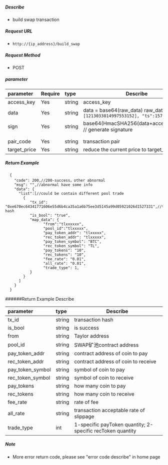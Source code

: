 
##### Describe

- build swap transaction

##### Request URL
- ` http://{ip_address}/build_swap `
##### Request Method
- POST

##### parameter

|parameter|Require|type|Describe|
|:----    |:---|:----- |-----   |
|access_key |Yes  |string  |access_key|
|data |Yes  |string |data = base64(raw_data)  raw_data = `{"ids":[1213033014997553152], "ts":1578230772}`|
|sign |Yes  |string |base64(HmacSHA256(data+access_secret)) // generate signature|
| |  | |     |
| |  | |     |
|pair_code |Yes  |string |transaction pair |
|target_price |Yes  |string |reduce the current price to target_price |


##### Return Example

```
  {
    "code": 200,//200-success，other abnormal
	"msg": "",//abnormal have some info
    "data": {
	  "list":[//could be contain different pool trade
	  	{
		   "tx_id": "0xe670ec64341771606e55d6b4ca35a1a6b75ee3d5145a99d05921026d1527331",//transaction hash
		   "is_bool": "true",
		   "map_data": {
		         "from":"tlxxxxxx",
				 "pool_id":"tlxxxxx",
				 "pay_token_addr": "tlxxxxx",
				 "rec_token_addr": "tlxxxxx",
				 "pay_token_symbol": "BTC",
				 "rec_token_symbol": "TL",
				 "pay_tokens": "10",
				 "rec_tokens": "10",
				 "fee_rate": "0.01",
				 "all_rate": "0.01",
				 "trade_type": 1,
		   }
		}
	  ]
    }
  }
```

######Return Example Describe

|parameter|type|Describe|
|:-----               |:-----   |-----   |
|tx_id                |string   |transaction hash  |
|is_bool              |string   |is success  |
|from                 |string   |Taylor address|
|pool_id              |string   |SWAP矿池contract address|
|pay_token_addr       |string   |contract address of coin to pay|
|rec_token_addr       |string   |contract address of coin to receive|
|pay_token_symbol     |string   |symbol of coin to pay|
|rec_token_symbol     |string   |symbol of coin to receive|
|pay_tokens           |string   |how many coin to pay|
|rec_tokens           |string   |how many coin to receive|
|fee_rate             |string   |rate of fee|
|all_rate             |string   |transaction acceptable rate of slippage|
|trade_type           |int      |1-specific payToken quantity; 2-specific recToken quantity|

##### Note

- More error return code, please see "error code describe" in home page



